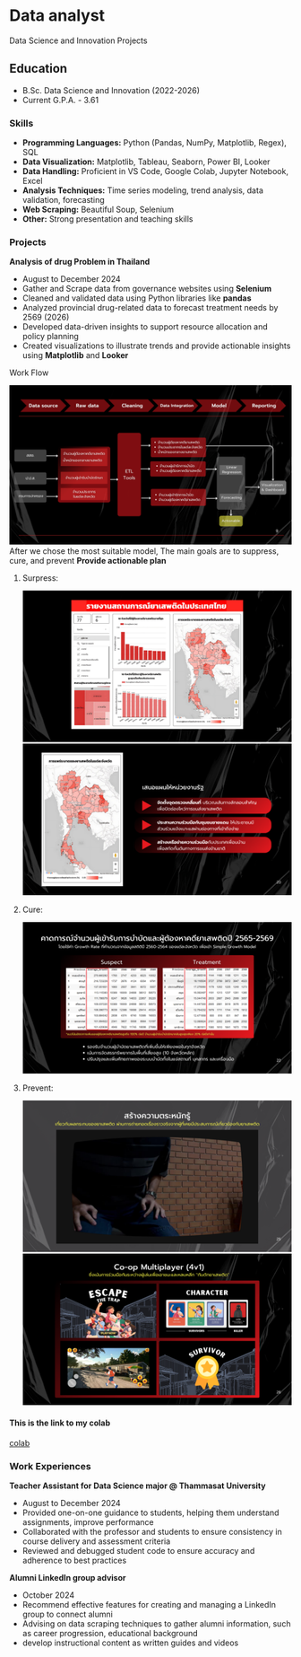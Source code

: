 # Data analyst
Data Science and Innovation Projects

## Education
- B.Sc. Data Science and Innovation (2022-2026)
- Current G.P.A. - 3.61 

### Skills
- **Programming Languages:** Python (Pandas, NumPy, Matplotlib, Regex), SQL
- **Data Visualization:** Matplotlib, Tableau, Seaborn, Power BI, Looker
- **Data Handling:** Proficient in VS Code, Google Colab, Jupyter Notebook, Excel
- **Analysis Techniques:** Time series modeling, trend analysis, data validation, forecasting
- **Web Scraping:** Beautiful Soup, Selenium
- **Other:** Strong presentation and teaching skills

### Projects
**Analysis of drug Problem in Thailand**
- August to December 2024
- Gather and Scrape data from governance websites using **Selenium**
- Cleaned and validated data using Python libraries like **pandas**
- Analyzed provincial drug-related data to forecast treatment needs by 2569 (2026)
- Developed data-driven insights to support resource allocation and policy planning
- Created visualizations to illustrate trends and provide actionable insights using **Matplotlib** and **Looker**

Work Flow

![EEG Band Discovery](/assets/9.png)
After we chose the most suitable model, The main goals are to suppress, cure, and prevent
**Provide actionable plan**
1. Surpress:
   
   ![EEG Band Discovery](/assets/19.png)
   ![EEG Band Discovery](/assets/20.png)
2. Cure:
   
   ![EEG Band Discovery](/assets/22.png)
3. Prevent:
   
   ![EEG Band Discovery](/assets/25.png)
   ![EEG Band Discovery](/assets/26.png)

#### This is the link to my colab
[colab](https://colab.research.google.com/drive/1pC27AtvC3w-bJndHnob9Kl1XNFbhA7Yv?usp=sharing)
  
### Work Experiences
**Teacher Assistant for Data Science major @ Thammasat University**
- August to December 2024
- Provided one-on-one guidance to students, helping them understand assignments, improve performance
- Collaborated with the professor and students to ensure consistency in course delivery and assessment criteria
- Reviewed and debugged student code to ensure accuracy and adherence to best practices

**Alumni LinkedIn group advisor**
- October 2024
- Recommend effective features for creating and managing a LinkedIn group to connect alumni
- Advising on data scraping techniques to gather alumni information, such as career progression, educational background
- develop instructional content as written guides and videos


